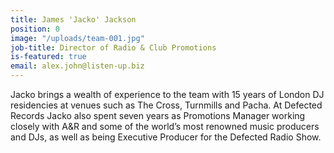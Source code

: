 ```yaml
---
title: James 'Jacko' Jackson
position: 0
image: "/uploads/team-001.jpg"
job-title: Director of Radio & Club Promotions
is-featured: true
email: alex.john@listen-up.biz
---
```


Jacko brings a wealth of experience to the team with 15 years of London DJ residencies at venues such as The Cross, Turnmills and Pacha. At Defected Records Jacko also spent seven years as Promotions Manager working closely with A&R and some of the world’s most renowned music producers and DJs, as well as being Executive Producer for the Defected Radio Show.